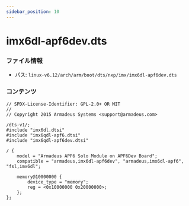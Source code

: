```yaml
---
sidebar_position: 10
---
```

# imx6dl-apf6dev.dts

### ファイル情報

- パス: `linux-v6.12/arch/arm/boot/dts/nxp/imx/imx6dl-apf6dev.dts`

### コンテンツ

```dts
// SPDX-License-Identifier: GPL-2.0+ OR MIT
//
// Copyright 2015 Armadeus Systems <support@armadeus.com>

/dts-v1/;
#include "imx6dl.dtsi"
#include "imx6qdl-apf6.dtsi"
#include "imx6qdl-apf6dev.dtsi"

/ {
	model = "Armadeus APF6 Solo Module on APF6Dev Board";
	compatible = "armadeus,imx6dl-apf6dev", "armadeus,imx6dl-apf6", "fsl,imx6dl";

	memory@10000000 {
		device_type = "memory";
		reg = <0x10000000 0x20000000>;
	};
};

```
